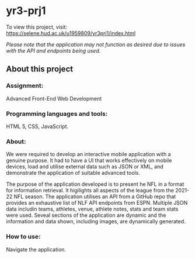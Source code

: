 # yr3-prj1

To view this project, visit: https://selene.hud.ac.uk/u1959809/yr3prj1/index.html

*Please note that the application may not function as desired due to issues with the API and endpoints being used.*

## About this project

### Assignment: 
Advanced Front-End Web Development

### Programming languages and tools: 
HTML 5, CSS, JavaScript.

### About:
We were required to develop an interactive mobile application with a genuine purpose. It had to have a UI that works effectively on mobile devices, load and utilise external data such as JSON or XML, and demonstrate the application of suitable advanced tools.

The purpose of the application developed is to present he NFL in a format for information retrieval. It higilights all aspects of the league from the 2021-22 NFL season. The application utilises an API from a GitHub repo that provides an exhaustive list of NLF API endpoints from ESPN. Multiple JSON data includin teams, athletes, venue, athlete notes, stats and team stats were used. Seveal sections of the application are dynamic and the information and data shown, including images, are dynamically generated.

### How to use: 
Navigate the application.
